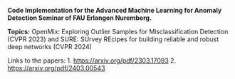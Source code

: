 **Code Implementation for the Advanced Machine Learning for Anomaly Detection Seminar of FAU Erlangen Nuremberg.**

**Topics:** OpenMix: Exploring Outlier Samples for Misclassification Detection (CVPR 2023) and SURE: SUrvey REcipes for building reliable and robust deep networks (CVPR 2024)

Links to the papers: 1. https://arxiv.org/pdf/2303.17093
2. https://arxiv.org/pdf/2403.00543
